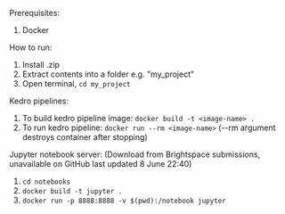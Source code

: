 Prerequisites:
1. Docker


How to run:
1. Install .zip
2.  Extract contents into a folder e.g. "my_project"
3.  Open terminal, ```cd my_project```

Kedro pipelines:
1.  To build kedro pipeline image: ```docker build -t <image-name> .```
2.  To run kedro pipeline: ```docker run --rm <image-name>``` (--rm argument destroys container after stopping)

Jupyter notebook server: (Download from Brightspace submissions, unavailable on GitHub last updated 8 June 22:40)
1. ```cd notebooks```
2. ```docker build -t jupyter .```
3. ```docker run -p 8888:8888 -v $(pwd):/notebook jupyter```
